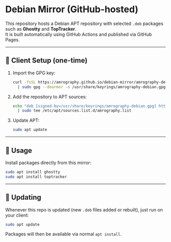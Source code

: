 # Debian Mirror (GitHub-hosted)

This repository hosts a Debian APT repository with selected `.deb` packages such as **Ghostty** and **TopTracker**.  
It is built automatically using GitHub Actions and published via GitHub Pages.

---

## 🔹 Client Setup (one-time)

1. Import the GPG key:
   ```bash
   curl -fsSL https://amrography.github.io/debian-mirror/amrography-debian.gpg \
     | sudo gpg --dearmor -o /usr/share/keyrings/amrography-debian.gpg
   ```

2. Add the repository to APT sources:
   ```bash
   echo "deb [signed-by=/usr/share/keyrings/amrography-debian.gpg] https://amrography.github.io/debian-mirror stable main" \
     | sudo tee /etc/apt/sources.list.d/amrography.list
   ```

3. Update APT:
   ```bash
   sudo apt update
   ```

---

## 🔹 Usage

Install packages directly from this mirror:

```bash
sudo apt install ghostty
sudo apt install toptracker
```

---

## 🔹 Updating

Whenever this repo is updated (new `.deb` files added or rebuilt), just run on your client:

```bash
sudo apt update
```

Packages will then be available via normal `apt install`.
